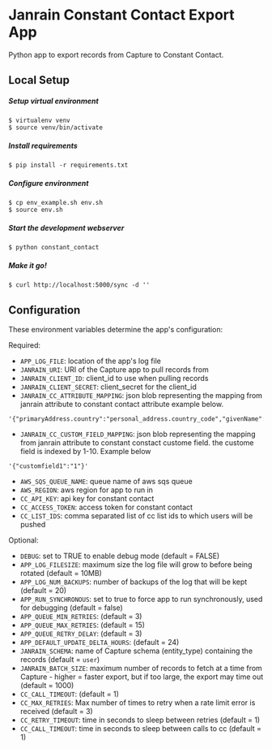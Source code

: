 Janrain Constant Contact Export App
===================================

Python app to export records from Capture to Constant Contact.


Local Setup
-----------


##### Setup virtual environment
    $ virtualenv venv
    $ source venv/bin/activate

##### Install requirements
    $ pip install -r requirements.txt

##### Configure environment
    $ cp env_example.sh env.sh
    $ source env.sh

##### Start the development webserver
    $ python constant_contact

##### Make it go!
    $ curl http://localhost:5000/sync -d ''


Configuration
-------------

These environment variables determine the app's configuration:

Required:
* `APP_LOG_FILE`: location of the app's log file
* `JANRAIN_URI`: URI of the Capture app to pull records from 
* `JANRAIN_CLIENT_ID`: client_id to use when pulling records
* `JANRAIN_CLIENT_SECRET`: client_secret for the client_id 
* `JANRAIN_CC_ATTRIBUTE_MAPPING`: json blob representing the mapping from janrain attribute to constant contact attribute
example below.
```
'{"primaryAddress.country":"personal_address.country_code","givenName":"first_name","familyName":"last_name","primaryAddress.zip":"personal_address.postal_code","primaryAddress.stateAbbreviation":"personal_address.state_code","primaryAddress.zipPlus4":"personal_address.sub_postal_code","primaryAddress.mobile":"cell_phone","primaryAddress.city":"personal_address.city","primaryAddress.address2":"personal_address.line2","primaryAddress.address1":"personal_address.line1"}'
```
* `JANRAIN_CC_CUSTOM_FIELD_MAPPING`: json blob representing the mapping from janrain attribute to constant constact 
custome field. the custome field is indexed by 1-10. Example below
```
'{"customfield1":"1"}'
```
* `AWS_SQS_QUEUE_NAME`: queue name of aws sqs queue
* `AWS_REGION`: aws region for app to run in
* `CC_API_KEY`: api key for constant contact
* `CC_ACCESS_TOKEN`: access token for constant contact
* `CC_LIST_IDS`: comma separated list of cc list ids to which users will be pushed

Optional:

* `DEBUG`: set to TRUE to enable debug mode (default = FALSE)
* `APP_LOG_FILESIZE`: maximum size the log file will grow to before being rotated (default = 10MB)
* `APP_LOG_NUM_BACKUPS`: number of backups of the log that will be kept (default = 20)
* `APP_RUN_SYNCHRONOUS`: set to true to force app to run synchronously, used for debugging (default = false)
* `APP_QUEUE_MIN_RETRIES`: (default = 3)
* `APP_QUEUE_MAX_RETRIES`: (default = 15)
* `APP_QUEUE_RETRY_DELAY`: (default = 3)
* `APP_DEFAULT_UPDATE_DELTA_HOURS`: (default = 24)
* `JANRAIN_SCHEMA`: name of Capture schema (entity_type) containing the records (default = `user`)
* `JANRAIN_BATCH_SIZE`: maximum number of records to fetch at a time from Capture - higher = faster export, but if too large, the export may time out (default = 1000)
* `CC_CALL_TIMEOUT`: (default = 1)
* `CC_MAX_RETRIES`: Max number of times to retry when a rate limit error is received (default = 3)
* `CC_RETRY_TIMEOUT`: time in seconds to sleep between retries (default = 1)
* `CC_CALL_TIMEOUT`: time in seconds to sleep between calls to cc (default = 1)
